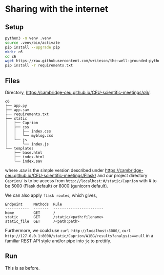 # Sharing with the internet

## Setup

```bash
python3 -m venv .venv
source .venv/bin/activate
pip install --upgrade pip
mkdir c6
cd c6
wget https://raw.githubusercontent.com/writeson/the-well-grounded-python-developer/integration/examples/CH_06/requirements.txt
pip install -r requirements.txt
```

## Files

Directory, <https://cambridge-ceu.github.io/CEU-scientific-meetings/c6/>.

```
c6
├── app.py
├── app.sav
├── requirements.txt
├── static
│   ├── Caprion
│   ├── css
│   │   ├── index.css
│   │   └── myblog.css
│   └── js
│       └── index.js
└── templates
    ├── base.html
    ├── index.html
    └── index.sav
```

where .sav is the simple version described under <https://cambridge-ceu.github.io/CEU-scientific-meetings/Flask/> and our project directory `Caprion/` is to be access from `http://localhost:#/static/Caprion` with # to be 5000 (Flask default) or 8000 (gunicorn default).

We can also apply `flask routes`, which gives,

```
Endpoint     Methods  Rule
-----------  -------  -----------------------
home         GET      /
static       GET      /static/<path:filename>
static_file  GET      /<path:path>
```

Furthermore, we could use `curl http://localhost:8000/`, `curl http://127.0.0.1:8000/static/Caprion/A1BG/results?analysis==null` in a familiar REST API style and/or pipe into `jq` to prettify.

## Run

This is as before.

